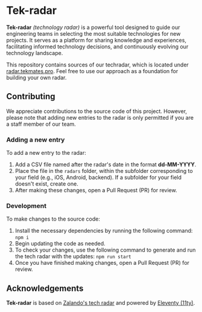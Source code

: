 # Tek-radar

**Tek-radar** *(technology radar)* is a powerful tool designed to guide our engineering teams in selecting the most suitable technologies for new projects. It serves as a platform for sharing knowledge and experiences, facilitating informed technology decisions, and continuously evolving our technology landscape.

This repository contains sources of our techradar, which is located under [radar.tekmates.pro](https://radar.tekmates.pro). Feel free to use our approach as a foundation for building your own radar.

## Contributing

We appreciate contributions to the source code of this project. However, please note that adding new entries to the radar is only permitted if you are a staff member of our team.

### Adding a new entry

To add a new entry to the radar:

1. Add a CSV file named after the radar's date in the format **dd-MM-YYYY**.
2. Place the file in the `radars` folder, within the subfolder corresponding to your field (e.g., iOS, Android, backend). If a subfolder for your field doesn't exist, create one.
3. After making these changes, open a Pull Request (PR) for review.

### Development

To make changes to the source code:

1. Install the necessary dependencies by running the following command: `npm i`
3. Begin updating the code as needed.
4. To check your changes, use the following command to generate and run the tech radar with the updates: `npm run start`
6. Once you have finished making changes, open a Pull Request (PR) for review.

## Acknowledgements

**Tek-radar** is based on [Zalando's tech radar](https://github.com/zalando/tech-radar) and powered by [Eleventy (11ty)](https://github.com/11ty/eleventy).
